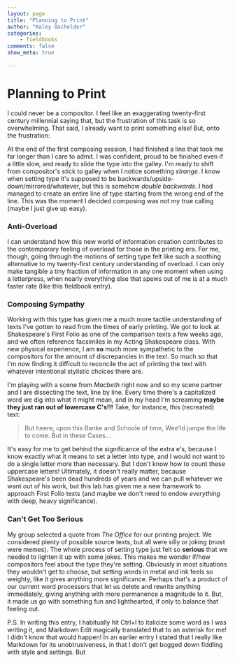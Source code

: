 ```yaml
---
layout: page  
title: "Planning to Print"  
author: "Kaley Bachelder"  
categories:  
    - fieldbooks
comments: false  
show_meta: true
    
---
```

 
# Planning to Print
 
I could never be a compositor. I feel like an exaggerating twenty-first century millennial saying that, but the frustration of this task is so overwhelming. That said, I already want to print something else! But, onto the frustration:
 
At the end of the first composing session, I had finished a line that took me far longer than I care to admit. I was confident, proud to be finished even if a little slow, and ready to slide the type into the galley. I'm ready to shift from compositor's stick to galley when I notice something *strange*. I know when setting type it's supposed to be backwards/upside-down/mirrored/whatever, but this is somehow *double backwards*. I had managed to create an entire line of type starting from the wrong end of the line. This was the moment I decided composing was not my true calling (maybe I just give up easy).
 
### Anti-Overload
 
 I can understand how this new world of information creation contributes to the contemporary feeling of overload for those in the printing era. For me, though, going through the motions of setting type felt like such a soothing alternative to my twenty-first century understanding of overload. I can only make tangible a tiny fraction of information in any one moment when using a letterpress, when nearly everything else that spews out of me is at a much faster rate (like this fieldbook entry).
 
### Composing Sympathy
 
 Working with this type has given me a much more tactile understanding of texts I've gotten to read from the times of early printing. We got to look at Shakespeare's First Folio as one of the comparison texts a few weeks ago, and we often reference facsimiles in my Acting Shakespeare class. With new physical experience, I am **so** much more sympathetic to the compositors for the amount of discrepancies in the text. So much so that I'm now finding it difficult to reconcile the act of printing the text with whatever intentional stylistic choices there are.
 
I'm playing with a scene from *Macbeth* right now and so my scene partner and I are dissecting the text, line by line. Every time there's a capitalized word we dig into what it might mean, and in my head I'm screaming **maybe they just ran out of lowercase C's!!!** Take, for instance, this (recreated) text:
 
> But heere, upon this Banke and Schoole of time,
> Wee'ld jumpe the life to come.   But in these Cases...

It's easy for me to get behind the significance of the extra e's, because I know exactly what it means to set a letter into type, and I would not want to do a single letter more than necessary. But I don't know how to count these uppercase letters! Ultimately, it doesn't really matter, because Shakespeare's been dead hundreds of years and we can pull whatever we want out of his work, but this lab has given me a new framework to approach First Folio texts (and maybe we don't need to endow *everything* with deep, heavy significance).
 
### Can't Get Too Serious
 
My group selected a quote from *The Office* for our printing project. We considered plenty of possible source texts, but all were silly or joking (most were memes). The whole process of setting type just felt so **serious** that we needed to lighten it up with some jokes. This makes me wonder if/how compositors feel about the type they're setting. Obviously in most situations they wouldn't get to choose, but setting words in metal and ink feels so weighty, like it gives anything more significance. Perhaps that's a product of our current word processors that let us delete and rewrite anything immediately, giving anything with more permanence a magnitude to it. But, it made us go with something fun and lighthearted, if only to balance that feeling out.
 
P.S. In writing this entry, I habitually hit Ctrl+I to italicize some word as I was writing it, and Markdown Edit magically translated that to an asterisk for me! I didn't know that would happen! In an earlier entry I stated that I really like Markdown for its unobtrusiveness, in that I don't get bogged down fiddling with style and settings. But 